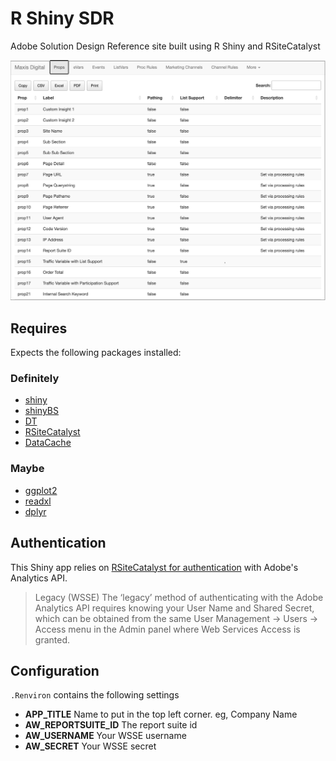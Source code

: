 # R Shiny SDR
 Adobe Solution Design Reference site built using R Shiny and RSiteCatalyst

![Screenshot of Shiny App display traffic variables](./rshiny-sdr-screenshot.png)

## Requires

 Expects the following packages installed:

### Definitely

* [shiny](https://github.com/rstudio/shiny)
* [shinyBS](https://ebailey78.github.io/shinyBS/)
* [DT](https://rstudio.github.io/DT/)
* [RSiteCatalyst](https://randyzwitch.com/rsitecatalyst/)
* [DataCache](https://github.com/jbryer/DataCache)

### Maybe

* [ggplot2](https://ggplot2.tidyverse.org/)
* [readxl](https://readxl.tidyverse.org/)
* [dplyr](https://dplyr.tidyverse.org/)

## Authentication

This Shiny app relies on [RSiteCatalyst for authentication](https://marketing.adobe.com/developer/documentation/authentication-1/using-web-service-credentials-2) with Adobe's Analytics API.

> Legacy (WSSE)
The ‘legacy’ method of authenticating with the Adobe Analytics API requires knowing your User Name and Shared Secret, which can be obtained from the same User Management -> Users -> Access menu in the Admin panel where Web Services Access is granted.

## Configuration

`.Renviron` contains the following settings

* **APP_TITLE** Name to put in the top left corner. eg, Company Name
* **AW_REPORTSUITE_ID** The report suite id
* **AW_USERNAME** Your WSSE username
* **AW_SECRET** Your WSSE secret
